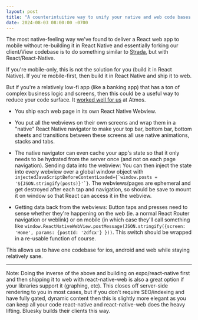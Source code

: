 ```yaml
---
layout: post
title: "A counterintuitive way to unify your native and web code bases without destroying UX"
date: 2024-08-03 08:00:00 -0700
---
```


The most native-feeling way we've found to deliver a React web app to mobile without re-building it in React Native and essentially forking our client/View codebase is to do something similar to [Strada](https://hotwire.dev), but with React/React-Native. 

If you're mobile-only, this is not the solution for you (build it in React Native). If you're mobile-first, then build it in React Native and ship it to web. 

But if you're a relatively low-fi app (like a banking app) that has a ton of complex business logic and screens, then this could be a useful way to reduce your code surface. It [worked well for us](https://nikodunk.com/2022-05-10-the-tech-stack-for-maximum-efficiency) at Atmos.

- You ship each web page in its own React Native Webview.

- You put all the webviews on their own screens and wrap them in a "native" React Native navigator to make your top bar, bottom bar, bottom sheets and transitions between these screens all use native animations, stacks and tabs.

- The native navigator can even cache your app's state so that it only needs to be hydrated from the server once (and not on each page navigation). Sending data into the webview: You can then inject the state into every webview over a global window object with ```injectedJavaScriptBeforeContentLoaded={`window.posts = '${JSON.stringify(posts)}'`}```. The webviews/pages are ephemeral and get destroyed after each tap and navigation, so should be save to mount it on window so that React can access it in the webview.

- Getting data back from the webviews: Button taps and presses need to sense whether they're happening on the web (ie. a normal React Router navigation or weblink) or on mobile (in which case they'll call something like `window.ReactNativeWebView.postMessage(JSON.stringify({screen: 'Home', params: {postId: '2dfcx'} }))`. This switch should be wrapped in a re-usable function of course.


This allows us to have one codebase for ios, android and web while staying relatively sane.


------
Note: Doing the inverse of the above and building on expo/react-native first and then shipping it to web with react-native-web is also a great option if your libraries support it (graphing, etc). This closes off server-side rendering to you in most cases, but if you don't require SEO/indexing and have fully gated, dynamic content then this is slightly more elegant as you can keep all your code react-native and react-native-web does the heavy lifting. Bluesky builds their clients this way.
